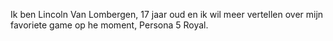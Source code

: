 Ik ben Lincoln Van Lombergen, 17 jaar oud en ik wil meer vertellen over mijn favoriete game op he moment, Persona 5 Royal.